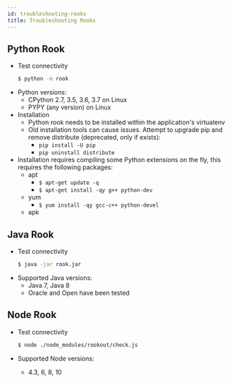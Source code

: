```yaml
---
id: troubleshooting-rooks
title: Troubleshooting Rooks
---
```


## Python Rook

- Test connectivity
  ```bash
  $ python -m rook
  ```
- Python versions:
    - CPython 2.7, 3.5, 3.6, 3.7 on Linux
    - PYPY (any version) on Linux
- Installation
  - Python rook needs to be installed within the application's virtualenv
  - Old installation tools can cause issues. Attempt to upgrade pip and remove distribute (deprecated, only if exists):
    - `pip install -U pip`
    - `pip uninstall distribute`
- Installation requires compiling some Python extensions on the fly, this requires the following packages:
  - apt
    - `$ apt-get update -q`
    - `$ apt-get install -qy g++ python-dev`
  - yum
    - `$ yum install -qy gcc-c++ python-devel`
  - apk


## Java Rook

- Test connectivity
  ```bash
  $ java -jar rook.jar
  ```
- Supported Java versions:
  - Java 7, Java 8
  - Oracle and Open have been tested

## Node Rook

- Test connectivity
  ```bash
  $ node ./node_modules/rookout/check.js
  ```

- Supported Node versions:
  - 4.3, 6, 8, 10
